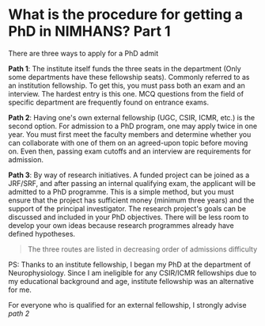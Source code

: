 # What is the procedure for getting a PhD in NIMHANS? Part 1


There are three ways to apply for a PhD admit

**Path 1**: The institute itself funds the three seats in the department (Only some departments have these fellowship seats). Commonly referred to as an institution fellowship. To get this, you must pass both an exam and an interview. The hardest entry is this one. MCQ questions from the field of specific department are frequently found on entrance exams.

**Path 2**: Having one's own external fellowship (UGC, CSIR, ICMR, etc.) is the second option. For admission to a PhD program, one may apply twice in one year. You must first meet the faculty members and determine whether you can collaborate with one of them on an agreed-upon topic before moving on. Even then, passing exam cutoffs and an interview are requirements for admission.

**Path 3**: By way of research initiatives. A funded project can be joined as a JRF/SRF, and after passing an internal qualifying exam, the applicant will be admitted to a PhD programme. This is a simple method, but you must ensure that the project has sufficient money (minimum three years) and the support of the principal investigator. The research project's goals can be discussed and included in your PhD objectives. There will be less room to develop your own ideas because research programmes already have defined hypotheses.

> The three routes are listed in decreasing order of admissions difficulty

PS: Thanks to an institute fellowship, I began my PhD at the department of Neurophysiology. Since I am ineligible for any CSIR/ICMR fellowships due to my educational background and age, institute fellowship was an alternative for me.

For everyone who is qualified for an external fellowship, I strongly advise *path 2*
